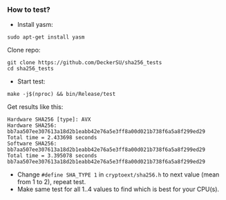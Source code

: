### How to test?

- Install yasm:

```sudo apt-get install yasm```

Clone repo:

	git clone https://github.com/DeckerSU/sha256_tests
	cd sha256_tests
	
- Start test:

```make -j$(nproc) && bin/Release/test```

Get results like this:

	Hardware SHA256 [type]: AVX
	Hardware SHA256:
	bb7aa507ee307613a18d2b1eabb42e76a5e3ff8a00d021b738f6a5a8f299ed29
	Total time = 2.433698 seconds
	Software SHA256:
	bb7aa507ee307613a18d2b1eabb42e76a5e3ff8a00d021b738f6a5a8f299ed29
	Total time = 3.395078 seconds
	bb7aa507ee307613a18d2b1eabb42e76a5e3ff8a00d021b738f6a5a8f299ed29
	
- Change `#define SHA_TYPE 1` in `cryptoext/sha256.h` to next value (mean from 1 to 2), repeat test.
- Make same test for all 1..4 values to find which is best for your CPU(s).
